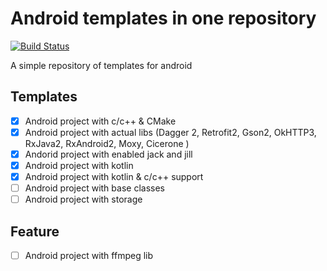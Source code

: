 # Android templates in one repository

[![Build Status](https://travis-ci.org/AdamLuisSean/template-android.svg?branch=develop)](https://travis-ci.org/AdamLuisSean/template-android)

A simple repository of templates for android

## Templates
- [x] Android project with c/c++ & CMake
- [x] Android project with actual libs (Dagger 2, Retrofit2, Gson2, OkHTTP3, RxJava2, RxAndroid2, Moxy, Cicerone )
- [x] Andorid project with enabled jack and jill
- [x] Android project with kotlin
- [x] Android project with kotlin & c/c++ support
- [ ] Android project with base classes
- [ ] Android project with storage

## Feature
- [ ] Android project with ffmpeg lib
